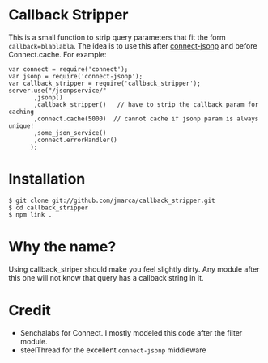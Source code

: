 # Callback Stripper

This is a small function to strip query parameters that fit the form
`callback=blablabla`.  The idea is to use this after
[connect-jsonp](https://github.com/steelThread/connect-jsonp) and
before Connect.cache.  For example:

    var connect = require('connect');
    var jsonp = require('connect-jsonp');
    var callback_stripper = require('callback_stripper');
    server.use("/jsonpservice/"
           ,jsonp()
           ,callback_stripper()   // have to strip the callback param for caching
           ,connect.cache(5000)  // cannot cache if jsonp param is always unique!
           ,some_json_service()
           ,connect.errorHandler()
          );


# Installation

    $ git clone git://github.com/jmarca/callback_stripper.git
    $ cd callback_stripper
    $ npm link .

# Why the name?

Using callback_striper should make you feel slightly dirty.  Any
module after this one will not know that query has a callback string
in it.

# Credit

- Senchalabs for Connect.  I mostly modeled this code after the filter module.
- steelThread for the excellent `connect-jsonp` middleware
